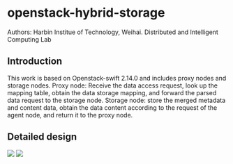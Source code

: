 # openstack-hybrid-storage

Authors: Harbin Institue of Technology, Weihai. Distributed and Intelligent Computing Lab

## Introduction

This work is based on Openstack-swift 2.14.0 and includes proxy nodes and storage nodes.
Proxy node: Receive the data access request, look up the mapping table, obtain the data storage mapping, and forward the parsed data request to the storage node.
Storage node: store the merged metadata and content data, obtain the data content according to the request of the agent node, and return it to the proxy node.

## Detailed design

![](https://ecommunity.oss-cn-zhangjiakou.aliyuncs.com/read.jpg)
![](https://ecommunity.oss-cn-zhangjiakou.aliyuncs.com/write.jpg)
